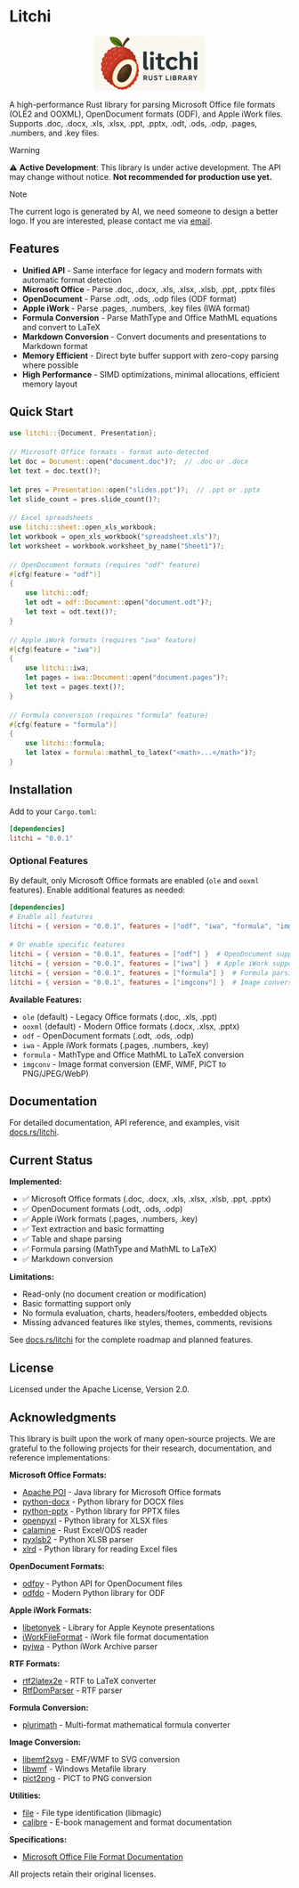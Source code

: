 # Litchi

<p align="center">
  <img src="media/litchi_logo.png" alt="Litchi Logo" width="200"/>
</p>

A high-performance Rust library for parsing Microsoft Office file formats (OLE2 and OOXML), OpenDocument formats (ODF), and Apple iWork files. Supports .doc, .docx, .xls, .xlsx, .ppt, .pptx, .odt, .ods, .odp, .pages, .numbers, and .key files.

> [!WARNING]
> ⚠️ **Active Development**: This library is under active development. The API may change without notice. **Not recommended for production use yet.**

> [!NOTE]
> The current logo is generated by AI, we need someone to design a better logo. If you are interested, please contact me via [email](mailto:ryker.zhu@outlook.com).

## Features

- **Unified API** - Same interface for legacy and modern formats with automatic format detection
- **Microsoft Office** - Parse .doc, .docx, .xls, .xlsx, .xlsb, .ppt, .pptx files
- **OpenDocument** - Parse .odt, .ods, .odp files (ODF format)
- **Apple iWork** - Parse .pages, .numbers, .key files (IWA format)
- **Formula Conversion** - Parse MathType and Office MathML equations and convert to LaTeX
- **Markdown Conversion** - Convert documents and presentations to Markdown format
- **Memory Efficient** - Direct byte buffer support with zero-copy parsing where possible
- **High Performance** - SIMD optimizations, minimal allocations, efficient memory layout

## Quick Start

```rust
use litchi::{Document, Presentation};

// Microsoft Office formats - format auto-detected
let doc = Document::open("document.doc")?;  // .doc or .docx
let text = doc.text()?;

let pres = Presentation::open("slides.ppt")?;  // .ppt or .pptx
let slide_count = pres.slide_count()?;

// Excel spreadsheets
use litchi::sheet::open_xls_workbook;
let workbook = open_xls_workbook("spreadsheet.xls")?;
let worksheet = workbook.worksheet_by_name("Sheet1")?;

// OpenDocument formats (requires "odf" feature)
#[cfg(feature = "odf")]
{
    use litchi::odf;
    let odt = odf::Document::open("document.odt")?;
    let text = odt.text()?;
}

// Apple iWork formats (requires "iwa" feature)
#[cfg(feature = "iwa")]
{
    use litchi::iwa;
    let pages = iwa::Document::open("document.pages")?;
    let text = pages.text()?;
}

// Formula conversion (requires "formula" feature)
#[cfg(feature = "formula")]
{
    use litchi::formula;
    let latex = formula::mathml_to_latex("<math>...</math>")?;
}
```

## Installation

Add to your `Cargo.toml`:

```toml
[dependencies]
litchi = "0.0.1"
```

### Optional Features

By default, only Microsoft Office formats are enabled (`ole` and `ooxml` features). Enable additional features as needed:

```toml
[dependencies]
# Enable all features
litchi = { version = "0.0.1", features = ["odf", "iwa", "formula", "imgconv"] }

# Or enable specific features
litchi = { version = "0.0.1", features = ["odf"] }  # OpenDocument support
litchi = { version = "0.0.1", features = ["iwa"] }  # Apple iWork support
litchi = { version = "0.0.1", features = ["formula"] }  # Formula parsing and LaTeX conversion
litchi = { version = "0.0.1", features = ["imgconv"] }  # Image conversion support
```

**Available Features:**
- `ole` (default) - Legacy Office formats (.doc, .xls, .ppt)
- `ooxml` (default) - Modern Office formats (.docx, .xlsx, .pptx)
- `odf` - OpenDocument formats (.odt, .ods, .odp)
- `iwa` - Apple iWork formats (.pages, .numbers, .key)
- `formula` - MathType and Office MathML to LaTeX conversion
- `imgconv` - Image format conversion (EMF, WMF, PICT to PNG/JPEG/WebP)

## Documentation

For detailed documentation, API reference, and examples, visit [docs.rs/litchi](https://docs.rs/litchi).

## Current Status

**Implemented:**
- ✅ Microsoft Office formats (.doc, .docx, .xls, .xlsx, .xlsb, .ppt, .pptx)
- ✅ OpenDocument formats (.odt, .ods, .odp)
- ✅ Apple iWork formats (.pages, .numbers, .key)
- ✅ Text extraction and basic formatting
- ✅ Table and shape parsing
- ✅ Formula parsing (MathType and MathML to LaTeX)
- ✅ Markdown conversion

**Limitations:**
- Read-only (no document creation or modification)
- Basic formatting support only
- No formula evaluation, charts, headers/footers, embedded objects
- Missing advanced features like styles, themes, comments, revisions

See [docs.rs/litchi](https://docs.rs/litchi) for the complete roadmap and planned features.

## License

Licensed under the Apache License, Version 2.0.

## Acknowledgments

This library is built upon the work of many open-source projects. We are grateful to the following projects for their research, documentation, and reference implementations:

**Microsoft Office Formats:**
- [Apache POI](https://poi.apache.org/) - Java library for Microsoft Office formats
- [python-docx](https://github.com/python-openxml/python-docx) - Python library for DOCX files
- [python-pptx](https://github.com/scanny/python-pptx) - Python library for PPTX files
- [openpyxl](https://openpyxl.readthedocs.io/) - Python library for XLSX files
- [calamine](https://github.com/tafia/calamine) - Rust Excel/ODS reader
- [pyxlsb2](https://github.com/willtrnr/pyxlsb) - Python XLSB parser
- [xlrd](https://github.com/python-excel/xlrd) - Python library for reading Excel files

**OpenDocument Formats:**
- [odfpy](https://github.com/eea/odfpy) - Python API for OpenDocument files
- [odfdo](https://github.com/jdum/odfdo) - Modern Python library for ODF

**Apple iWork Formats:**
- [libetonyek](https://github.com/LibreOffice/libetonyek) - Library for Apple Keynote presentations
- [iWorkFileFormat](https://github.com/obriensp/iWorkFileFormat) - iWork file format documentation
- [pyiwa](https://github.com/masaccio/pyiwa) - Python iWork Archive parser

**RTF Formats:**
- [rtf2latex2e](https://github.com/wilfriedh/rtf2latex2e) - RTF to LaTeX converter
- [RtfDomParser](https://github.com/elistevens/RtfDomParser) - RTF parser

**Formula Conversion:**
- [plurimath](https://github.com/plurimath/plurimath) - Multi-format mathematical formula converter

**Image Conversion:**
- [libemf2svg](https://github.com/kakwa/libemf2svg) - EMF/WMF to SVG conversion
- [libwmf](https://github.com/caolanm/libwmf) - Windows Metafile library
- [pict2png](https://github.com/0x00000FF/pict2png) - PICT to PNG conversion

**Utilities:**
- [file](https://github.com/file/file) - File type identification (libmagic)
- [calibre](https://github.com/kovidgoyal/calibre) - E-book management and format documentation

**Specifications:**
- [Microsoft Office File Format Documentation](https://docs.microsoft.com/en-us/openspecs/office_file_formats/)

All projects retain their original licenses.
